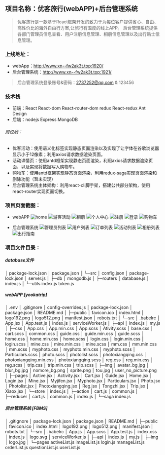 ## 项目名称：优客旅行(webAPP)+后台管理系统
>优客旅行是一款基于React框架开发的致力于为每位客户提供省心、自由、高性价比的海外自由行方案,让旅行有温度的线上APP。
> 后台管理系统提供各部门管理员信息查看、用户注册信息管理、相册信息管理以及出行贴士信息管理。

### 上线地址：
* webApp：http://www.xn--fw2ak3t.top:1920/
* 后台管理系统：http://www.xn--fw2ak3t.top:1921/
>后台管理系统登录账号&密码：2737252@qq.com & 123456

### 技术栈
* 前端：React React-dom React-router-dom  redux React-redux Ant Design 
* 后端：nodejs Express MongoDB

###### 周悦欣：
* 优客活动：使用语义化标签实现静态页面渲染以及实现了让字体在谷歌浏览器显示小于12像素；利用axios请求数据渲染页面。
* 活动详情页：使用antd框架实现静态页面渲染，利用axios请求数据渲染页面，以及实现将数据写入购物车。
* 购物车：使用antd框架实现静态页面渲染，利用redux-saga实现页面渲染和删除功能（暂未实现）
* 后台管理系统主体架构：利用react-cli脚手架，搭建公共部分架构，使用react-router实现页面切换。


### 项目页面截图：
* webAPP
    ![home](https://github.com/gzh51910/yookatrip/blob/dev/project_img/yookatrip-home.png)
    ![游客活动](https://github.com/gzh51910/yookatrip/blob/dev/project_img/active.png)
    ![相册](https://github.com/gzh51910/yookatrip/blob/dev/project_img/photo.png)
    ![个人中心](https://github.com/gzh51910/yookatrip/blob/dev/project_img/mine.png)
    ![注册](https://github.com/gzh51910/yookatrip/blob/dev/project_img/reg.png)
    ![登录](https://github.com/gzh51910/yookatrip/blob/dev/project_img/login.png)
    ![购物车](https://github.com/gzh51910/yookatrip/blob/dev/project_img/cart.png)

* 后台管理系统
   ![管理员列表](https://github.com/gzh51910/yookatrip/blob/dev/project_img/manage.png)
   ![用户列表](https://github.com/gzh51910/yookatrip/blob/dev/project_img/list.png)
   ![订单列表](https://github.com/gzh51910/yookatrip/blob/dev/project_img/dingdanlist.png)
   ![活动列表](https://github.com/gzh51910/yookatrip/blob/dev/project_img/activelist.png)
   ![相册列表](https://github.com/gzh51910/yookatrip/blob/dev/project_img/photolist.png)
    ![出行指南](https://github.com/gzh51910/yookatrip/blob/dev/project_img/zhinan.png)
### 项目文件目录：
##### database文件
>
│  package-lock.json
│  package.json
│
└─src
    │  config.json
    │  package-lock.json
    │  server.js
    │
    ├─db
    │      mongodb.js
    │
    ├─routers
    │      database.js
    │      index.js
    │
    └─utils
            index.js
            token.js

##### webAPP  [yookatrip]
>
│  .env
│  .gitignore
│  config-overrides.js
│  package-lock.json
│  package.json
│  README.md
│
├─public
│      favicon.ico
│      index.html
│      logo192.png
│      logo512.png
│      manifest.json
│      robots.txt
│
└─src
    │  .babelrc
    │  App.jsx
    │  App.test.js
    │  index.js
    │  serviceWorker.js
    │
    ├─api
    │      index.js
    │      my.js
    │
    ├─css
    │      App.css
    │      App.min.css
    │      App.scss
    │      Ativity.scss
    │      base.css
    │      cart.scss
    │      common.css
    │      guide.css
    │      guide.min.css
    │      guide.scss
    │      home.css
    │      home.min.css
    │      home.scss
    │      login.css
    │      login.min.css
    │      login.scss
    │      mine.css
    │      mine.min.css
    │      mine.scss
    │      mm.css
    │      mm.min.css
    │      mm.scss
    │      myphoto.css
    │      myphoto.min.css
    │      myphoto.scss
    │      Particulars.scss
    │      photo.scss
    │      photolist.scss
    │      photoxiangqing.css
    │      photoxiangqing.min.css
    │      photoxiangqing.scss
    │      reg.css
    │      reg.min.css
    │      reg.scss
    │      trip.css
    │      trip.min.css
    │      trip.scss
    │
    ├─img
    │      avatar_bg.jpg
    │      blur_bg.jpg
    │      nomore_bg.png
    │      sprite.png
    │      tou.jpg
    │      user_no_picture.png
    │
    ├─pages
    │      Active.jsx
    │      Activity.jsx
    │      Cart.jsx
    │      Guide.jsx
    │      Home.jsx
    │      Login.jsx
    │      Mine.jsx
    │      Myjifen.jsx
    │      Myphoto.jsx
    │      Particulars.jsx
    │      Photo.jsx
    │      Photolist.jsx
    │      Photoxiangqing.jsx
    │      Reg.jsx
    │      Tongzhi.jsx
    │      Trip.jsx
    │      Xiaox.jsx
    │
    └─store
        │  index.js
        │
        ├─action
        │      cart.js
        │      common.js
        │
        ├─reducer
        │      cart.js
        │      common.js
        │      index.js
        │
        └─saga
                index.js
##### 后台管理系统 [FBMS]
>
│  .gitignore
│  package-lock.json
│  package.json
│  README.md
│
├─public
│      favicon.ico
│      index.html
│      logo192.png
│      logo512.png
│      manifest.json
│      robots.txt
│
└─src
    │  .babelrc
    │  App.js
    │  App.scss
    │  App.test.js
    │  index.css
    │  index.js
    │  logo.svg
    │  serviceWorker.js
    │
    ├─api
    │      index.js
    │      my.js
    │
    ├─img
    │      logo.jpg
    │
    └─pages
            activeList.js
            imageList.js
            login.js
            manageList.js
            orderList.js
            questionList.js
            userList.js
